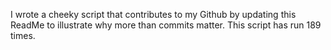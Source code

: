 I wrote a cheeky script that contributes to my Github by updating this ReadMe to illustrate why more than commits matter. This script has run 189 times.
